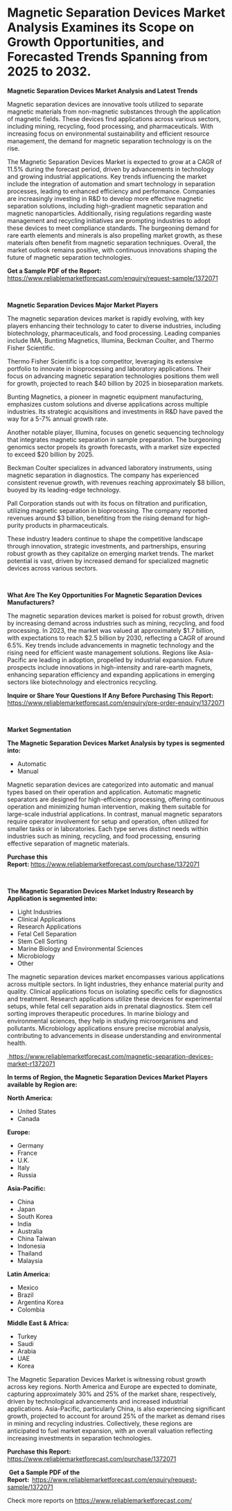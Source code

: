 <p><h1>Magnetic Separation Devices Market Analysis Examines its Scope on Growth Opportunities, and Forecasted Trends Spanning from 2025 to 2032.</h1></p><p><strong>Magnetic Separation Devices Market Analysis and Latest Trends</strong></p>
<p><p>Magnetic separation devices are innovative tools utilized to separate magnetic materials from non-magnetic substances through the application of magnetic fields. These devices find applications across various sectors, including mining, recycling, food processing, and pharmaceuticals. With increasing focus on environmental sustainability and efficient resource management, the demand for magnetic separation technology is on the rise.</p><p>The Magnetic Separation Devices Market is expected to grow at a CAGR of 11.5% during the forecast period, driven by advancements in technology and growing industrial applications. Key trends influencing the market include the integration of automation and smart technology in separation processes, leading to enhanced efficiency and performance. Companies are increasingly investing in R&D to develop more effective magnetic separation solutions, including high-gradient magnetic separation and magnetic nanoparticles. Additionally, rising regulations regarding waste management and recycling initiatives are prompting industries to adopt these devices to meet compliance standards. The burgeoning demand for rare earth elements and minerals is also propelling market growth, as these materials often benefit from magnetic separation techniques. Overall, the market outlook remains positive, with continuous innovations shaping the future of magnetic separation technologies.</p></p>
<p><strong>Get a Sample PDF of the Report:&nbsp;</strong> <a href="https://www.reliablemarketforecast.com/enquiry/request-sample/1372071?utm_campaign=2291&utm_medium=2&utm_source=Github&utm_content=ia&utm_term=22032025&utm_id=magnetic-separation-devices">https://www.reliablemarketforecast.com/enquiry/request-sample/1372071</a></p>
<p>&nbsp;</p>
<p><strong>Magnetic Separation Devices Major Market Players</strong></p>
<p><p>The magnetic separation devices market is rapidly evolving, with key players enhancing their technology to cater to diverse industries, including biotechnology, pharmaceuticals, and food processing. Leading companies include IMA, Bunting Magnetics, Illumina, Beckman Coulter, and Thermo Fisher Scientific.</p><p>Thermo Fisher Scientific is a top competitor, leveraging its extensive portfolio to innovate in bioprocessing and laboratory applications. Their focus on advancing magnetic separation technologies positions them well for growth, projected to reach $40 billion by 2025 in bioseparation markets. </p><p>Bunting Magnetics, a pioneer in magnetic equipment manufacturing, emphasizes custom solutions and diverse applications across multiple industries. Its strategic acquisitions and investments in R&D have paved the way for a 5-7% annual growth rate.</p><p>Another notable player, Illumina, focuses on genetic sequencing technology that integrates magnetic separation in sample preparation. The burgeoning genomics sector propels its growth forecasts, with a market size expected to exceed $20 billion by 2025.</p><p>Beckman Coulter specializes in advanced laboratory instruments, using magnetic separation in diagnostics. The company has experienced consistent revenue growth, with revenues reaching approximately $8 billion, buoyed by its leading-edge technology.</p><p>Pall Corporation stands out with its focus on filtration and purification, utilizing magnetic separation in bioprocessing. The company reported revenues around $3 billion, benefiting from the rising demand for high-purity products in pharmaceuticals.</p><p>These industry leaders continue to shape the competitive landscape through innovation, strategic investments, and partnerships, ensuring robust growth as they capitalize on emerging market trends. The market potential is vast, driven by increased demand for specialized magnetic devices across various sectors.</p></p>
<p>&nbsp;</p>
<p><strong>What Are The Key Opportunities For Magnetic Separation Devices Manufacturers?</strong></p>
<p><p>The magnetic separation devices market is poised for robust growth, driven by increasing demand across industries such as mining, recycling, and food processing. In 2023, the market was valued at approximately $1.7 billion, with expectations to reach $2.5 billion by 2030, reflecting a CAGR of around 6.5%. Key trends include advancements in magnetic technology and the rising need for efficient waste management solutions. Regions like Asia-Pacific are leading in adoption, propelled by industrial expansion. Future prospects include innovations in high-intensity and rare-earth magnets, enhancing separation efficiency and expanding applications in emerging sectors like biotechnology and electronics recycling.</p></p>
<p><strong>Inquire or Share Your Questions If Any Before Purchasing This Report:</strong> <a href="https://www.reliablemarketforecast.com/enquiry/pre-order-enquiry/1372071?utm_campaign=2291&utm_medium=2&utm_source=Github&utm_content=ia&utm_term=22032025&utm_id=magnetic-separation-devices">https://www.reliablemarketforecast.com/enquiry/pre-order-enquiry/1372071</a></p>
<p>&nbsp;</p>
<p><strong>Market Segmentation</strong></p>
<p><strong>The Magnetic Separation Devices Market Analysis by types is segmented into:</strong></p>
<p><ul><li>Automatic</li><li>Manual</li></ul></p>
<p><p>Magnetic separation devices are categorized into automatic and manual types based on their operation and application. Automatic magnetic separators are designed for high-efficiency processing, offering continuous operation and minimizing human intervention, making them suitable for large-scale industrial applications. In contrast, manual magnetic separators require operator involvement for setup and operation, often utilized for smaller tasks or in laboratories. Each type serves distinct needs within industries such as mining, recycling, and food processing, ensuring effective separation of magnetic materials.</p></p>
<p><strong>Purchase this Report:&nbsp;</strong><a href="https://www.reliablemarketforecast.com/purchase/1372071?utm_campaign=2291&utm_medium=2&utm_source=Github&utm_content=ia&utm_term=22032025&utm_id=magnetic-separation-devices">https://www.reliablemarketforecast.com/purchase/1372071</a></p>
<p>&nbsp;</p>
<p><strong>The Magnetic Separation Devices Market Industry Research by Application is segmented into:</strong></p>
<p><ul><li>Light Industries</li><li>Clinical Applications</li><li>Research Applications</li><li>Fetal Cell Separation</li><li>Stem Cell Sorting</li><li>Marine Biology and Environmental Sciences</li><li>Microbiology</li><li>Other</li></ul></p>
<p><p>The magnetic separation devices market encompasses various applications across multiple sectors. In light industries, they enhance material purity and quality. Clinical applications focus on isolating specific cells for diagnostics and treatment. Research applications utilize these devices for experimental setups, while fetal cell separation aids in prenatal diagnostics. Stem cell sorting improves therapeutic procedures. In marine biology and environmental sciences, they help in studying microorganisms and pollutants. Microbiology applications ensure precise microbial analysis, contributing to advancements in disease understanding and environmental health.</p></p>
<p><a href="https://www.reliablemarketforecast.com/magnetic-separation-devices-market-r1372071?utm_campaign=2291&utm_medium=2&utm_source=Github&utm_content=ia&utm_term=22032025&utm_id=magnetic-separation-devices">&nbsp;https://www.reliablemarketforecast.com/magnetic-separation-devices-market-r1372071</a></p>
<p><strong>In terms of Region, the Magnetic Separation Devices Market Players available by Region are:</strong></p>
<p>
    <p> <strong> North America: </strong>
        <ul>
            <li>United States</li>
            <li>Canada</li>
        </ul>
        </p> 
    <p> <strong> Europe: </strong>
        <ul>
            <li>Germany</li>
            <li>France</li>
            <li>U.K.</li>
            <li>Italy</li>
            <li>Russia</li>
        </ul>
        </p> 
    <p> <strong> Asia-Pacific: </strong>
        <ul>
            <li>China</li>
            <li>Japan</li>
            <li>South Korea</li>
            <li>India</li>
            <li>Australia</li>
            <li>China Taiwan</li>
            <li>Indonesia</li>
            <li>Thailand</li>
            <li>Malaysia</li>
        </ul>
        </p> 
    <p> <strong> Latin America: </strong>
        <ul>
            <li>Mexico</li>
            <li>Brazil</li>
            <li>Argentina Korea</li>
            <li>Colombia</li>
        </ul>
        </p> 
    <p> <strong> Middle East & Africa: </strong>
        <ul>
            <li>Turkey</li>
            <li>Saudi</li>
            <li>Arabia</li>
            <li>UAE</li>
            <li>Korea</li>
        </ul>
    </p>
    </p>
<p><p>The Magnetic Separation Devices Market is witnessing robust growth across key regions. North America and Europe are expected to dominate, capturing approximately 30% and 25% of the market share, respectively, driven by technological advancements and increased industrial applications. Asia-Pacific, particularly China, is also experiencing significant growth, projected to account for around 25% of the market as demand rises in mining and recycling industries. Collectively, these regions are anticipated to fuel market expansion, with an overall valuation reflecting increasing investments in separation technologies.</p></p>
<p><strong>Purchase this Report: </strong><a href="https://www.reliablemarketforecast.com/purchase/1372071?utm_campaign=2291&utm_medium=2&utm_source=Github&utm_content=ia&utm_term=22032025&utm_id=magnetic-separation-devices">https://www.reliablemarketforecast.com/purchase/1372071</a></p>
<p>&nbsp;<strong>Get a Sample PDF of the Report:&nbsp;&nbsp;</strong><a href="https://www.reliablemarketforecast.com/enquiry/request-sample/1372071?utm_campaign=2291&utm_medium=2&utm_source=Github&utm_content=ia&utm_term=22032025&utm_id=magnetic-separation-devices">https://www.reliablemarketforecast.com/enquiry/request-sample/1372071</a></p>
<p><strong></strong></p>
<p>Check more reports on <a href="https://www.reliablemarketforecast.com/?utm_campaign=2291&utm_medium=2&utm_source=Github&utm_content=ia&utm_term=22032025&utm_id=magnetic-separation-devices">https://www.reliablemarketforecast.com/</a></p>